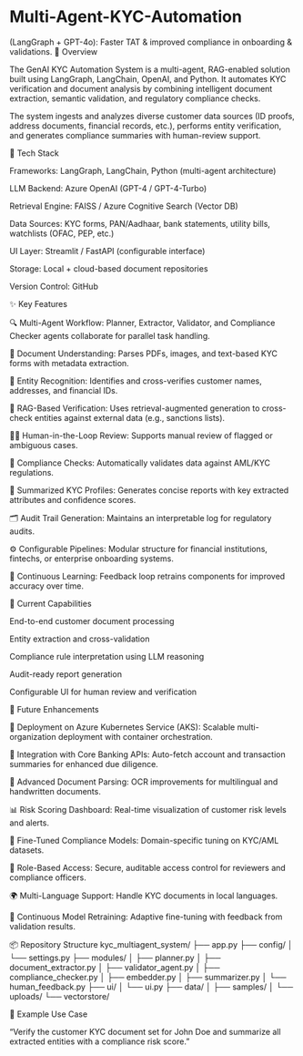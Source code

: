 # Multi-Agent-KYC-Automation
(LangGraph + GPT-4o): Faster TAT &amp; improved compliance  in onboarding &amp; validations.
🚀 Overview

The GenAI KYC Automation System is a multi-agent, RAG-enabled solution built using LangGraph, LangChain, OpenAI, and Python.
It automates KYC verification and document analysis by combining intelligent document extraction, semantic validation, and regulatory compliance checks.

The system ingests and analyzes diverse customer data sources (ID proofs, address documents, financial records, etc.), performs entity verification, and generates compliance summaries with human-review support.

🧩 Tech Stack

Frameworks: LangGraph, LangChain, Python (multi-agent architecture)

LLM Backend: Azure OpenAI (GPT-4 / GPT-4-Turbo)

Retrieval Engine: FAISS / Azure Cognitive Search (Vector DB)

Data Sources: KYC forms, PAN/Aadhaar, bank statements, utility bills, watchlists (OFAC, PEP, etc.)

UI Layer: Streamlit / FastAPI (configurable interface)

Storage: Local + cloud-based document repositories

Version Control: GitHub

✨ Key Features

🔍 Multi-Agent Workflow: Planner, Extractor, Validator, and Compliance Checker agents collaborate for parallel task handling.

📄 Document Understanding: Parses PDFs, images, and text-based KYC forms with metadata extraction.

🧠 Entity Recognition: Identifies and cross-verifies customer names, addresses, and financial IDs.

🧾 RAG-Based Verification: Uses retrieval-augmented generation to cross-check entities against external data (e.g., sanctions lists).

🧑‍💼 Human-in-the-Loop Review: Supports manual review of flagged or ambiguous cases.

🔐 Compliance Checks: Automatically validates data against AML/KYC regulations.

🧠 Summarized KYC Profiles: Generates concise reports with key extracted attributes and confidence scores.

🗂 Audit Trail Generation: Maintains an interpretable log for regulatory audits.

⚙️ Configurable Pipelines: Modular structure for financial institutions, fintechs, or enterprise onboarding systems.

🔄 Continuous Learning: Feedback loop retrains components for improved accuracy over time.

🧠 Current Capabilities

End-to-end customer document processing

Entity extraction and cross-validation

Compliance rule interpretation using LLM reasoning

Audit-ready report generation

Configurable UI for human review and verification

🔮 Future Enhancements

🚢 Deployment on Azure Kubernetes Service (AKS): Scalable multi-organization deployment with container orchestration.

🧾 Integration with Core Banking APIs: Auto-fetch account and transaction summaries for enhanced due diligence.

🧬 Advanced Document Parsing: OCR improvements for multilingual and handwritten documents.

📊 Risk Scoring Dashboard: Real-time visualization of customer risk levels and alerts.

🤖 Fine-Tuned Compliance Models: Domain-specific tuning on KYC/AML datasets.

🔐 Role-Based Access: Secure, auditable access control for reviewers and compliance officers.

🌍 Multi-Language Support: Handle KYC documents in local languages.

🧩 Continuous Model Retraining: Adaptive fine-tuning with feedback from validation results.

📦 Repository Structure
kyc_multiagent_system/
├── app.py
├── config/
│   └── settings.py
├── modules/
│   ├── planner.py
│   ├── document_extractor.py
│   ├── validator_agent.py
│   ├── compliance_checker.py
│   ├── embedder.py
│   ├── summarizer.py
│   └── human_feedback.py
├── ui/
│   └── ui.py
├── data/
│   ├── samples/
│   └── uploads/
└── vectorstore/

🧾 Example Use Case

“Verify the customer KYC document set for John Doe and summarize all extracted entities with a compliance risk score.”
